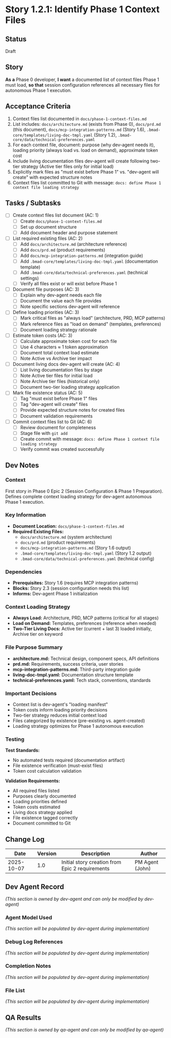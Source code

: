 # Story 1.2.1: Identify Phase 1 Context Files

## Status
Draft

## Story
**As a** Phase 0 developer,
**I want** a documented list of context files Phase 1 must load,
**so that** session configuration references all necessary files for autonomous Phase 1 execution.

## Acceptance Criteria

1. Context files list documented in `docs/phase-1-context-files.md`
2. List includes: `docs/architecture.md` (exists from Phase 0), `docs/prd.md` (this document), `docs/mcp-integration-patterns.md` (Story 1.6), `.bmad-core/templates/living-doc-tmpl.yaml` (Story 1.2), `.bmad-core/data/technical-preferences.yaml`
3. For each context file, document: purpose (why dev-agent needs it), loading priority (always load vs. load on demand), approximate token cost
4. Include living documentation files dev-agent will create following two-tier strategy (Active tier files only for initial load)
5. Explicitly mark files as "must exist before Phase 1" vs. "dev-agent will create" with expected structure notes
6. Context files list committed to Git with message: `docs: define Phase 1 context file loading strategy`

## Tasks / Subtasks

- [ ] Create context files list document (AC: 1)
  - [ ] Create `docs/phase-1-context-files.md`
  - [ ] Set up document structure
  - [ ] Add document header and purpose statement
- [ ] List required existing files (AC: 2)
  - [ ] Add `docs/architecture.md` (architecture reference)
  - [ ] Add `docs/prd.md` (product requirements)
  - [ ] Add `docs/mcp-integration-patterns.md` (integration guide)
  - [ ] Add `.bmad-core/templates/living-doc-tmpl.yaml` (documentation template)
  - [ ] Add `.bmad-core/data/technical-preferences.yaml` (technical settings)
  - [ ] Verify all files exist or will exist before Phase 1
- [ ] Document file purposes (AC: 3)
  - [ ] Explain why dev-agent needs each file
  - [ ] Document the value each file provides
  - [ ] Note specific sections dev-agent will reference
- [ ] Define loading priorities (AC: 3)
  - [ ] Mark critical files as "always load" (architecture, PRD, MCP patterns)
  - [ ] Mark reference files as "load on demand" (templates, preferences)
  - [ ] Document loading strategy rationale
- [ ] Estimate token costs (AC: 3)
  - [ ] Calculate approximate token cost for each file
  - [ ] Use 4 characters ≈ 1 token approximation
  - [ ] Document total context load estimate
  - [ ] Note Active vs Archive tier impact
- [ ] Document living docs dev-agent will create (AC: 4)
  - [ ] List living documentation files by stage
  - [ ] Note Active tier files for initial load
  - [ ] Note Archive tier files (historical only)
  - [ ] Document two-tier loading strategy application
- [ ] Mark file existence status (AC: 5)
  - [ ] Tag "must exist before Phase 1" files
  - [ ] Tag "dev-agent will create" files
  - [ ] Provide expected structure notes for created files
  - [ ] Document validation requirements
- [ ] Commit context files list to Git (AC: 6)
  - [ ] Review document for completeness
  - [ ] Stage file with `git add`
  - [ ] Create commit with message: `docs: define Phase 1 context file loading strategy`
  - [ ] Verify commit was created successfully

## Dev Notes

### Context
First story in Phase 0 Epic 2 (Session Configuration & Phase 1 Preparation). Defines complete context loading strategy for dev-agent autonomous Phase 1 execution.

### Key Information
- **Document Location:** `docs/phase-1-context-files.md`
- **Required Existing Files:**
  - `docs/architecture.md` (system architecture)
  - `docs/prd.md` (product requirements)
  - `docs/mcp-integration-patterns.md` (Story 1.6 output)
  - `.bmad-core/templates/living-doc-tmpl.yaml` (Story 1.2 output)
  - `.bmad-core/data/technical-preferences.yaml` (technical config)

### Dependencies
- **Prerequisites:** Story 1.6 (requires MCP integration patterns)
- **Blocks:** Story 2.3 (session configuration needs this list)
- **Informs:** Dev-agent Phase 1 initialization

### Context Loading Strategy
- **Always Load:** Architecture, PRD, MCP patterns (critical for all stages)
- **Load on Demand:** Templates, preferences (reference when needed)
- **Two-Tier Living Docs:** Active tier (current + last 3) loaded initially, Archive tier on keyword

### File Purpose Summary
- **architecture.md:** Technical design, component specs, API definitions
- **prd.md:** Requirements, success criteria, user stories
- **mcp-integration-patterns.md:** Third-party integration guide
- **living-doc-tmpl.yaml:** Documentation structure template
- **technical-preferences.yaml:** Tech stack, conventions, standards

### Important Decisions
- Context list is dev-agent's "loading manifest"
- Token costs inform loading priority decisions
- Two-tier strategy reduces initial context load
- Files categorized by existence (pre-existing vs. agent-created)
- Loading strategy optimizes for Phase 1 autonomous execution

### Testing

**Test Standards:**
- No automated tests required (documentation artifact)
- File existence verification (must-exist files)
- Token cost calculation validation

**Validation Requirements:**
- All required files listed
- Purposes clearly documented
- Loading priorities defined
- Token costs estimated
- Living docs strategy applied
- File existence tagged correctly
- Document committed to Git

## Change Log

| Date | Version | Description | Author |
|------|---------|-------------|--------|
| 2025-10-07 | 1.0 | Initial story creation from Epic 2 requirements | PM Agent (John) |

## Dev Agent Record

_(This section is owned by dev-agent and can only be modified by dev-agent)_

### Agent Model Used
_(This section will be populated by dev-agent during implementation)_

### Debug Log References
_(This section will be populated by dev-agent during implementation)_

### Completion Notes
_(This section will be populated by dev-agent during implementation)_

### File List
_(This section will be populated by dev-agent during implementation)_

## QA Results

_(This section is owned by qa-agent and can only be modified by qa-agent)_
